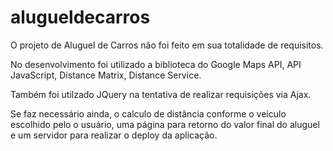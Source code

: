 # alugueldecarros

O projeto de Aluguel de Carros não foi feito em sua totalidade de requisitos.

No desenvolvimento foi utilizado a biblioteca do Google Maps API, API JavaScript, Distance Matrix, Distance Service.

Também foi utilzado JQuery na tentativa de realizar requisições via Ajax.

Se faz necessário ainda, o calculo de distância conforme o veículo escolhido pelo o usuário, uma página para retorno do valor final do aluguel e um servidor para realizar o deploy da aplicação. 
